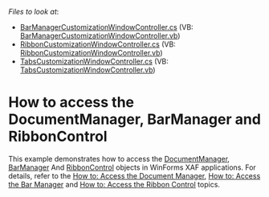 <!-- default file list -->
*Files to look at*:

* [BarManagerCustomizationWindowController.cs](./CS/TabsLayoutCustomization.Module.Win/Controllers/BarManagerCustomizationWindowController.cs) (VB: [BarManagerCustomizationWindowController.vb](./VB/TabsLayoutCustomization.Module.Win/Controllers/BarManagerCustomizationWindowController.vb))
* [RibbonCustomizationWindowController.cs](./CS/TabsLayoutCustomization.Module.Win/Controllers/RibbonCustomizationWindowController.cs) (VB: [RibbonCustomizationWindowController.vb](./VB/TabsLayoutCustomization.Module.Win/Controllers/RibbonCustomizationWindowController.vb))
* [TabsCustomizationWindowController.cs](./CS/TabsLayoutCustomization.Module.Win/Controllers/TabsCustomizationWindowController.cs) (VB: [TabsCustomizationWindowController.vb](./VB/TabsLayoutCustomization.Module.Win/Controllers/TabsCustomizationWindowController.vb))
<!-- default file list end -->
# How to access the DocumentManager, BarManager and RibbonControl


<p>This example demonstrates how to access the <a href="https://documentation.devexpress.com/#WindowsForms/clsDevExpressXtraBarsDocking2010DocumentManagertopic">DocumentManager</a>, <a href="https://documentation.devexpress.com/WindowsForms/clsDevExpressXtraBarsBarManagertopic.aspx">BarManager</a> And <a href="https://documentation.devexpress.com/WindowsForms/clsDevExpressXtraBarsRibbonRibbonControltopic.aspx">RibbonControl</a> objects in WinForms XAF applications. For details, refer to the <u><a href="http://documentation.devexpress.com/#Xaf/CustomDocument3443">How to: Access the Document Manager</a></u>, <a href="http://help.devexpress.com/#eXpressAppFramework/CustomDocument115213">How to: Access the Bar Manager</a> and <a href="http://help.devexpress.com/#eXpressAppFramework/CustomDocument115214">How to: Access the Ribbon Control</a> topics.</p>
<p> </p>

<br/>


